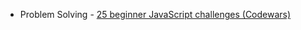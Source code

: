 * Problem Solving - [25 beginner JavaScript challenges (Codewars)](https://www.codewars.com/collections/lesson-5-practice-challenges-number-fullstackroadmap)
